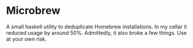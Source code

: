 Microbrew
=========
A small haskell utility to deduplicate Homebrew installations. In my
cellar it reduced usage by around 50%. Admittedly, it also broke a few things.
Use at your own risk.
